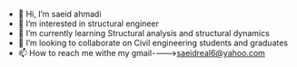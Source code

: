- 👋 Hi, I’m saeid ahmadi
- 👀 I’m interested in structural engineer
- 🌱 I’m currently learning Structural analysis and structural dynamics
- 💞️ I’m looking to collaborate on Civil engineering students and graduates
- 📫 How to reach me withe my gmail---->saeidreal6@yahoo.com


<!---
saeidahmadi76/saeidahmadi76 is a ✨ special ✨ repository because its `README.md` (this file) appears on your GitHub profile.
You can click the Preview link to take a look at your changes.
--->
